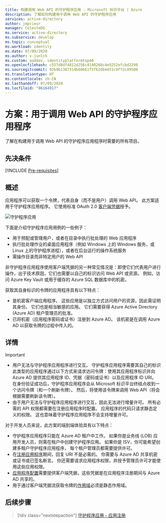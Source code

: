 ```yaml
---
title: 构建调用 Web API 的守护程序应用 - Microsoft 标识平台 | Azure
description: 了解如何构建用于调用 Web API 的守护程序应用
services: active-directory
author: jmprieur
manager: CelesteDG
ms.service: active-directory
ms.subservice: develop
ms.topic: conceptual
ms.workload: identity
ms.date: 07/09/2020
ms.author: v-junlch
ms.custom: aaddev, identityplatformtop40
ms.openlocfilehash: c557d8df4812d256c4140268c4e9252efcbd2298
ms.sourcegitcommit: 92b9b1387314b60661f5f62db4451c9ff2c49500
ms.translationtype: HT
ms.contentlocale: zh-CN
ms.lasthandoff: 07/09/2020
ms.locfileid: "86164917"
---
```

# <a name="scenario-daemon-application-that-calls-web-apis"></a>方案：用于调用 Web API 的守护程序应用程序

了解在构建用于调用 Web API 的守护程序应用程序时需要的所有项目。

## <a name="prerequisites"></a>先决条件

[!INCLUDE [Pre-requisites](../../../includes/active-directory-develop-scenarios-prerequisites.md)]

## <a name="overview"></a>概述

应用程序可以获取一个令牌，代表自身（而不是用户）调用 Web API。 此方案适用于守护程序应用程序。 它使用标准 OAuth 2.0 [客户端凭据](v2-oauth2-client-creds-grant-flow.md)授予。

![守护程序应用](./media/scenario-daemon-app/daemon-app.svg)

下面是介绍守护程序应用用例的一些例子：

- 用于预配或管理用户，或者在目录中执行批处理的 Web 应用程序
- 执行批处理作业的桌面应用程序（例如 Windows 上的 Windows 服务，或 Linux 上的守护程序进程），或者在后台运行的操作系统服务
- 需操作目录而非特定用户的 Web API

非守护程序应用程序使用客户端凭据的另一种常见情况是：即使它们代表用户进行操作，出于技术原因，它们也需要以自己的标识访问 Web API 或资源。 例如，访问 Azure Key Vault 或用于缓存的 Azure SQL 数据库中的机密。

获取其自身标识的令牌的应用程序具有以下特点：

- 是机密客户端应用程序。 这些应用是以独立方式访问用户的资源，因此需证明其身份。 它们也是相当敏感的应用。 它们需要获得 Azure Active Directory (Azure AD) 租户管理员的批准。
- 已将机密（应用程序密码或证书）注册到 Azure AD。 该机密是在调用 Azure AD 以获取令牌的过程中传入的。

## <a name="specifics"></a>详情

> [!IMPORTANT]
>
> - 用户无法与守护程序应用程序进行交互。 守护程序应用程序需要其自己的标识 此类型的应用程序通过以下方式来请求访问令牌：使用其应用程序标识并向 Azure AD 提供其应用程序 ID、凭据（密码或证书）以及应用程序 ID URI。 在身份验证成功后，守护程序应用程序会从 Microsoft 标识平台终结点收到一个访问令牌（和一个刷新令牌）。 然后，将使用该令牌来调用 Web API（将会根据需要刷新该令牌）。
> - 由于用户无法与守护程序应用程序进行交互，因此无法进行增量许可。 所有必需的 API 权限都需要在注册应用程序时配置。 应用程序的代码只请求静态定义的权限。 这也意味着守护程序应用程序不会支持增量许可。

对于开发人员来说，此方案的端到端体验具有以下特点：

- 守护程序应用程序只能在 Azure AD 租户中工作。 如果你是业务线 (LOB) 应用开发人员，则需在租户中创建守护程序应用。 如果你是 ISV，你可能希望创建多租户守护程序应用程序， 每个租户管理员都需要提供许可。
- 在[注册应用程序](./scenario-daemon-app-registration.md)期间，回复 URI 不是必需的。 你需要与 Azure AD 共享机密或证书或已签名断言。 你还需要请求应用程序权限，并授予管理员许可才能使用这些应用权限。
- [应用程序配置](./scenario-daemon-app-configuration.md)需要提供客户端凭据，这些凭据是在应用程序注册期间与 Azure AD 共享的。
- 用于通过客户端凭据流获取令牌的[作用域](scenario-daemon-acquire-token.md#scopes-to-request)必须是静态作用域。

## <a name="next-steps"></a>后续步骤

> [!div class="nextstepaction"]
> [守护程序应用 - 应用注册](./scenario-daemon-app-registration.md)

